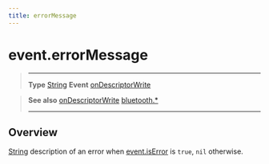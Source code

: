 ```yaml
---
title: errorMessage
---
```

# event.errorMessage

> --------------------- ------------------------------------------------------------------------------------------
> __Type__              [String](https://docs.coronalabs.com/api/type/String.html)
> __Event__             [onDescriptorWrite](/plugin/bluetooth/type/Gatt/event/onDescriptorWrite/)


> __See also__          [onDescriptorWrite](/plugin/bluetooth/type/Gatt/event/onDescriptorWrite/)
>						[bluetooth.*](/plugin/bluetooth/)
> --------------------- ------------------------------------------------------------------------------------------

## Overview

[String](https://docs.coronalabs.com/api/type/String.html) description of an error when [event.isError](/plugin/bluetooth/type/Gatt/event/onDescriptorWrite/isError) is `true`, `nil` otherwise.